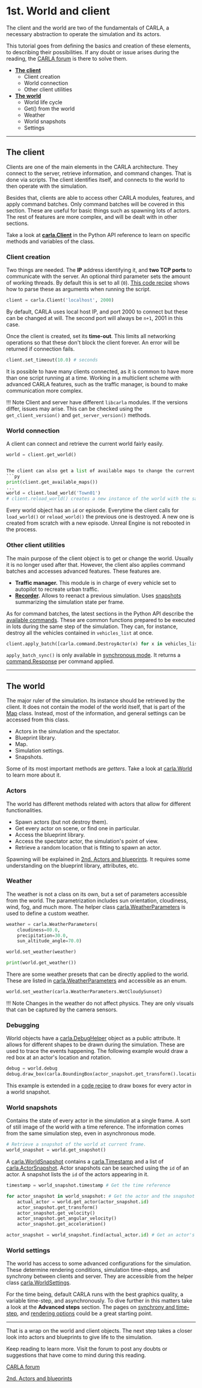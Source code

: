 # 1st. World and client

The client and the world are two of the fundamentals of CARLA, a necessary abstraction to operate the simulation and its actors.  

This tutorial goes from defining the basics and creation of these elements, to describing their possibilities. If any doubt or issue arises during the reading, the [CARLA forum](https://forum.carla.org/) is there to solve them.  

* [__The client__](#the-client)
	* Client creation
	* World connection 
	* Other client utilities
* [__The world__](#the-world)
	* World life cycle   
	* Get() from the world
	* Weather 
	* World snapshots 
	* Settings  

---
## The client

Clients are one of the main elements in the CARLA architecture. They connect to the server, retrieve information, and command changes. That is done via scripts. The client identifies itself, and connects to the world to then operate with the simulation.  

Besides that, clients are able to access other CARLA modules, features, and apply command batches. Only command batches will be covered in this section. These are useful for basic things such as spawning lots of actors. The rest of features are more complex, and will be dealt with in other sections.  

Take a look at [__carla.Client__](python_api.md#carla.Client) in the Python API reference to learn on specific methods and variables of the class. 


### Client creation

Two things are needed. The __IP__ address identifying it, and __two TCP ports__ to communicate with the server. An optional third parameter sets the amount of working threads. By default this is set to all (`0`). [This code recipe](ref_code_recipes.md#parse-client-creation-arguments) shows how to parse these as arguments when running the script. 

```py
client = carla.Client('localhost', 2000)
```
By default, CARLA uses local host IP, and port 2000 to connect but these can be changed at will. The second port will always be `n+1`, 2001 in this case.  

Once the client is created, set its __time-out__. This limits all networking operations so that these don't block the client forever. An error will be returned if connection fails. 

```py
client.set_timeout(10.0) # seconds
```

It is possible to have many clients connected, as it is common to have more than one script running at a time. Working in a multiclient scheme with advanced CARLA features, such as the traffic manager, is bound to make communication more complex.  

!!! Note
    Client and server have different `libcarla` modules. If the versions differ, issues may arise. This can be checked using the `get_client_version()` and `get_server_version()` methods. 

### World connection

A client can connect and retrieve the current world fairly easily. 

```py
world = client.get_world()


The client can also get a list of available maps to change the current one. This will destroy the current world and create a new one.
```py
print(client.get_available_maps())
...
world = client.load_world('Town01')
# client.reload_world() creates a new instance of the world with the same map. 
```

Every world object has an `id` or episode. Everytime the client calls for `load_world()` or `reload_world()` the previous one is destroyed. A new one is created from scratch with a new episode. Unreal Engine is not rebooted in the process. 

### Other client utilities

The main purpose of the client object is to get or change the world. Usually it is no longer used after that. However, the client also applies command batches and accesses advanced features. These features are.  

* __Traffic manager.__ This module is in charge of every vehicle set to autopilot to recreate urban traffic. 
* __[Recorder](adv_recorder.md).__ Allows to reenact a previous simulation. Uses [snapshots](core_world.md#world-snapshots) summarizing the simulation state per frame. 

As for command batches, the latest sections in the Python API describe the [available commands](python_api.md#command.ApplyAngularVelocity). These are common functions prepared to be executed in lots during the same step of the simulation. They can, for instance, destroy all the vehicles contained in `vehicles_list` at once.  
```py
client.apply_batch([carla.command.DestroyActor(x) for x in vehicles_list])
```

`apply_batch_sync()` is only available in [synchronous mode](adv_synchrony_timestep.md). It returns a [command.Response](python_api.md#command.Response) per command applied.

---
## The world

The major ruler of the simulation. Its instance should be retrieved by the client. It does not contain the model of the world itself, that is part of the [Map](core_map.md) class. Instead, most of the information, and general settings can be accessed from this class.

* Actors in the simulation and the spectator. 
* Blueprint library. 
* Map. 
* Simulation settings. 
* Snapshots. 

Some of its most important methods are _getters_. Take a look at [carla.World](python_api.md#carla.World) to learn more about it. 

### Actors

The world has different methods related with actors that allow for different functionalities.  

* Spawn actors (but not destroy them). 
* Get every actor on scene, or find one in particular.  
* Access the blueprint library.  
* Access the spectator actor, the simulation's point of view.  
* Retrieve a random location that is fitting to spawn an actor.  

Spawning will be explained in [2nd. Actors and blueprints](core_actors.md). It requires some understanding on the blueprint library, attributes, etc.  

### Weather

The weather is not a class on its own, but a set of parameters accessible from the world. The parametrization includes sun orientation, cloudiness, wind, fog, and much more. The helper class [carla.WeatherParameters](python_api.md#carla.WeatherParameters) is used to define a custom weather.  
```py
weather = carla.WeatherParameters(
    cloudiness=80.0,
    precipitation=30.0,
    sun_altitude_angle=70.0)

world.set_weather(weather)

print(world.get_weather())
```

There are some weather presets that can be directly applied to the world. These are listed in [carla.WeatherParameters](python_api.md#carla.WeatherParameters) and accessible as an enum.  

```py
world.set_weather(carla.WeatherParameters.WetCloudySunset)
```

!!! Note
    Changes in the weather do not affect physics. They are only visuals that can be captured by the camera sensors. 

### Debugging

World objects have a [carla.DebugHelper](python_api.md#carla.DebugHelper) object as a public attribute. It allows for different shapes to be drawn during the simulation. These are used to  trace the events happening. The following example would draw a red box at an actor's location and rotation. 

```py
debug = world.debug
debug.draw_box(carla.BoundingBox(actor_snapshot.get_transform().location,carla.Vector3D(0.5,0.5,2)),actor_snapshot.get_transform().rotation, 0.05, carla.Color(255,0,0,0),0)
```

This example is extended in a [code recipe](ref_code_recipes.md#debug-bounding-box-recipe) to draw boxes for every actor in a world snapshot. 

### World snapshots

Contains the state of every actor in the simulation at a single frame. A sort of still image of the world with a time reference. The information comes from the same simulation step, even in asynchronous mode.  

```py
# Retrieve a snapshot of the world at current frame.
world_snapshot = world.get_snapshot()
```

A [carla.WorldSnapshot](python_api.md#carla.WorldSnapshot) contains a [carla.Timestamp](python_api.md#carla.Timestamp) and a list of [carla.ActorSnapshot](python_api.md#carla.ActorSnapshot). Actor snapshots can be searched using the `id` of an actor. A snapshot lists the `id` of the actors appearing in it.  

```py
timestamp = world_snapshot.timestamp # Get the time reference 

for actor_snapshot in world_snapshot: # Get the actor and the snapshot information
    actual_actor = world.get_actor(actor_snapshot.id)
    actor_snapshot.get_transform()
    actor_snapshot.get_velocity()
    actor_snapshot.get_angular_velocity()
    actor_snapshot.get_acceleration()  

actor_snapshot = world_snapshot.find(actual_actor.id) # Get an actor's snapshot
```

### World settings

The world has access to some advanced configurations for the simulation. These determine rendering conditions, simulation time-steps, and synchrony between clients and server. They are accessible from the helper class [carla.WorldSettings](python_api.md#carla.WorldSettings).  

For the time being, default CARLA runs with the best graphics quality, a variable time-step, and asynchronously. To dive further in this matters take a look at the __Advanced steps__ section. The pages on [synchrony and time-step](adv_synchrony_timestep.md), and [rendering options](adv_rendering_options.md) could be a great starting point.

---
That is a wrap on the world and client objects. The next step takes a closer look into actors and blueprints to give life to the simulation.  

Keep reading to learn more. Visit the forum to post any doubts or suggestions that have come to mind during this reading.  

<div text-align: center>
<div class="build-buttons">
<p>
<a href="https://forum.carla.org/" target="_blank" class="btn btn-neutral" title="CARLA forum">
CARLA forum</a>
</p>
</div>
<div class="build-buttons">
<p>
<a href="../core_actors" target="_blank" class="btn btn-neutral" title="2nd. Actors and blueprints">
2nd. Actors and blueprints</a>
</p>
</div>
</div>